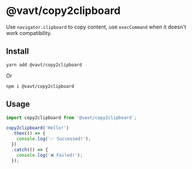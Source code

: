 # @vavt/copy2clipboard

Use `navigator.clipboard` to copy content, use `execCommand` when it doesn't work compatibility.

## Install

```shell
yarn add @vavt/copy2clipboard
```

Or

```shell
npm i @vavt/copy2clipboard
```

## Usage

```js
import copy2clipboard from '@vavt/copy2clipboard';

copy2clipboard('Hello!')
  .then(() => {
    console.log('✅ Successed!');
  })
  .catch(() => {
    console.log('❌ Failed!');
  });
```
